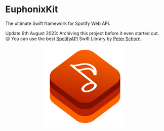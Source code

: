 # EuphonixKit

The ultimate Swift framework for Spotify Web API.

Update 9th August 2023: Archiving this project before it even started out. 😔 You can use the best [SpotifyAPI](https://github.com/Peter-Schorn/SpotifyAPI/tree/master) Swift Library by [Peter Schorn](https://github.com/Peter-Schorn).

<p align="center">
  <img src= "https://github.com/rryam/EuphonixKit/blob/main/EuphonixKitIcon.png" alt="EuphonixKit Logo" width="256"/>
</p>
